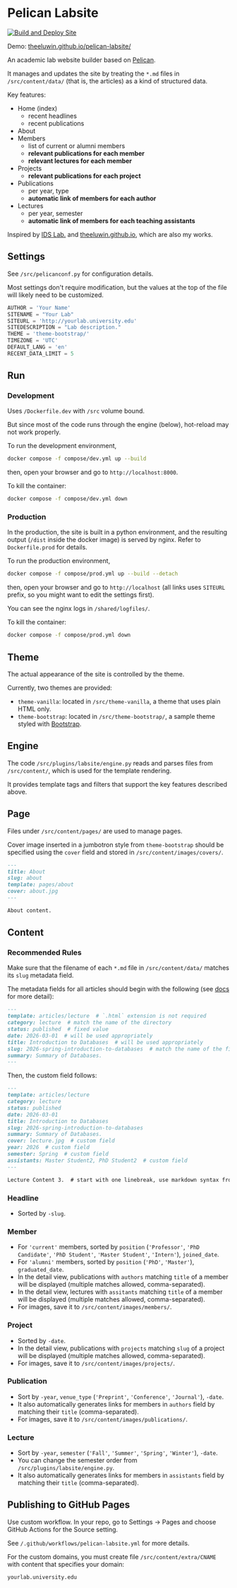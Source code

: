 # Pelican Labsite

[![Build and Deploy Site](https://github.com/theeluwin/pelican-labsite/actions/workflows/pelican-labsite.yml/badge.svg)](https://github.com/theeluwin/pelican-labsite/actions/workflows/pelican-labsite.yml)

Demo: [theeluwin.github.io/pelican-labsite/](https://theeluwin.github.io/pelican-labsite/)

An academic lab website builder based on [Pelican](https://getpelican.com/).

It manages and updates the site by treating the `*.md` files in `/src/content/data/` (that is, the articles) as a kind of structured data.

Key features:

* Home (index)
    * recent headlines
    * recent publications
* About
* Members
    * list of current or alumni members
    * **relevant publications for each member**
    * **relevant lectures for each member**
* Projects
    * **relevant publications for each project**
* Publications
    * per year, type
    * **automatic link of members for each author**
* Lectures
    * per year, semester
    * **automatic link of members for each teaching assistants**

Inspired by [IDS Lab.](https://ids.snu.ac.kr) and [theeluwin.github.io](https://theeluwin.github.io), which are also my works.

## Settings

See `/src/pelicanconf.py` for configuration details.

Most settings don't require modification, but the values at the top of the file will likely need to be customized.

```python
AUTHOR = 'Your Name'
SITENAME = "Your Lab"
SITEURL = 'http://yourlab.university.edu'
SITEDESCRIPTION = "Lab description."
THEME = 'theme-bootstrap/'
TIMEZONE = 'UTC'
DEFAULT_LANG = 'en'
RECENT_DATA_LIMIT = 5
```

## Run

### Development

Uses `/Dockerfile.dev` with `/src` volume bound.

But since most of the code runs through the engine (below), hot-reload may not work properly.

To run the development environment,

```bash
docker compose -f compose/dev.yml up --build
```

then, open your browser and go to `http://localhost:8000`.

To kill the container:

```bash
docker compose -f compose/dev.yml down
```

### Production

In the production, the site is built in a python environment, and the resulting output (`/dist` inside the docker image) is served by nginx. Refer to `Dockerfile.prod` for details.

To run the production environment,

```bash
docker compose -f compose/prod.yml up --build --detach
```

then, open your browser and go to `http://localhost` (all links uses `SITEURL` prefix, so you might want to edit the settings first).

You can see the nginx logs in `/shared/logfiles/`.

To kill the container:

```bash
docker compose -f compose/prod.yml down
```

## Theme

The actual appearance of the site is controlled by the theme.

Currently, two themes are provided:

* `theme-vanilla`: located in `/src/theme-vanilla`, a theme that uses plain HTML only.
* `theme-bootstrap`: located in `/src/theme-bootstrap/`, a sample theme styled with [Bootstrap](https://getbootstrap.com/).

## Engine

The code `/src/plugins/labsite/engine.py` reads and parses files from `/src/content/`, which is used for the template rendering.

It provides template tags and filters that support the key features described above.

## Page

Files under `/src/content/pages/` are used to manage pages.

Cover image inserted in a jumbotron style from `theme-bootstrap` should be specified using the `cover` field and stored in `/src/content/images/covers/`.

```markdown
---
title: About
slug: about
template: pages/about
cover: about.jpg
---

About content.
```

## Content

### Recommended Rules

Make sure that the filename of each `*.md` file in `/src/content/data/` matches its `slug` metadata field.

The metadata fields for all articles should begin with the following (see [docs](https://docs.getpelican.com/en/latest/content.html) for more detail):

```markdown
---
template: articles/lecture  # `.html` extension is not required
category: lecture  # match the name of the directory
status: published  # fixed value
date: 2026-03-01  # will be used appropriately
title: Introduction to Databases  # will be used appropriately
slug: 2026-spring-introduction-to-databases  # match the name of the file
summary: Summary of Databases.
---
```

Then, the custom field follows:

```markdown
---
template: articles/lecture
category: lecture
status: published
date: 2026-03-01
title: Introduction to Databases
slug: 2026-spring-introduction-to-databases
summary: Summary of Databases.
cover: lecture.jpg  # custom field
year: 2026  # custom field
semester: Spring  # custom field
assistants: Master Student2, PhD Student2  # custom field
---

Lecture Content 3.  # start with one linebreak, use markdown syntax from here
```

### Headline

* Sorted by `-slug`.

### Member

* For `'current'` members, sorted by `position` (`'Professor'`, `'PhD Candidate'`, `'PhD Student'`, `'Master Student'`, `'Intern'`), `joined_date`.
* For `'alumni'` members, sorted by `position` (`'PhD'`, `'Master'`), `graduated_date`.
* In the detail view, publications with `authors` matching `title` of a member will be displayed (multiple matches allowed, comma-separated).
* In the detail view, lectures with `assitants` matching `title` of a member will be displayed (multiple matches allowed, comma-separated).
* For images, save it to `/src/content/images/members/`.

### Project

* Sorted by `-date`.
* In the detail view, publications with `projects` matching `slug` of a project will be displayed (multiple matches allowed, comma-separated).
* For images, save it to `/src/content/images/projects/`.

### Publication

* Sort by `-year`, `venue_type` (`'Preprint'`, `'Conference'`, `'Journal'`), `-date`.
* It also automatically generates links for members in `authors` field by matching their `title` (comma-separated).
* For images, save it to `/src/content/images/publications/`.

### Lecture

* Sort by `-year`, `semester` (`'Fall'`, `'Summer'`, `'Spring'`, `'Winter'`), `-date`.
* You can change the semester order from `/src/plugins/labsite/engine.py`.
* It also automatically generates links for members in `assistants` field by matching their `title` (comma-separated).

## Publishing to GitHub Pages

Use custom workflow. In your repo, go to Settings &rightarrow; Pages and choose GitHub Actions for the Source setting.

See `/.github/workflows/pelican-labsite.yml` for more details.

For the custom domains, you must create file `/src/content/extra/CNAME` with content that specifies your domain:

```text
yourlab.university.edu
```
